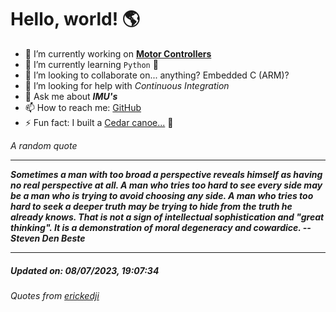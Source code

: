 # Hello, world! 🌎


- 🔧 I’m currently working on [**Motor Controllers**](https://github.com/kyleRhess/MicroMotor)
- 🌱 I’m currently learning `Python` **🐍**
- 👯 I’m looking to collaborate on... anything? Embedded C (ARM)?
- 🤔 I’m looking for help with *Continuous Integration*
- 💬 Ask me about ***IMU's***
- 📫 How to reach me: [GitHub](https://github.com/kyleRhess)
- ⚡ Fun fact: I built a [Cedar canoe...](https://kylerhess.github.io/canoe.html) 🛶

_A random quote_
___
***Sometimes a man with too broad a perspective reveals himself as having
no real perspective at all. A man who tries too hard to see every side
may be a man who is trying to avoid choosing any side. A man who tries
too hard to seek a deeper truth may be trying to hide from the truth he
already knows.  That is not a sign of intellectual sophistication and
"great thinking". It is a demonstration of moral degeneracy and
cowardice.
-- Steven Den Beste***
___
##### Updated on: 08/07/2023, 19:07:34
###### Quotes from [erickedji](https://gist.github.com/erickedji/68802)
